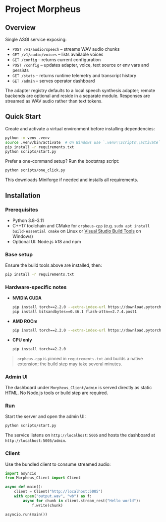 # Project Morpheus

## Overview

Single ASGI service exposing:

- `POST /v1/audio/speech` – streams WAV audio chunks
- `GET /v1/audio/voices` – lists available voices
- `GET /config` – returns current configuration
- `POST /config` – updates adapter, voice, text source or env vars and persists
- `GET /stats` – returns runtime telemetry and transcript history
- `GET /admin` – serves operator dashboard

The adapter registry defaults to a local speech synthesis adapter; remote backends are
optional and reside in a separate module. Responses are streamed as WAV audio
rather than text tokens.

## Quick Start

Create and activate a virtual environment before installing dependencies:

```bash
python -m venv .venv
source .venv/bin/activate  # On Windows use `.venv\\Scripts\\activate`
pip install -r requirements.txt
python scripts/start.py
```

Prefer a one-command setup? Run the bootstrap script:

```bash
python scripts/one_click.py
```

This downloads Miniforge if needed and installs all requirements.

## Installation

### Prerequisites
- Python 3.8–3.11
- C++17 toolchain and CMake for `orpheus-cpp` (e.g. `sudo apt install build-essential cmake` on Linux or [Visual Studio Build Tools](https://visualstudio.microsoft.com/visual-cpp-build-tools/) on Windows)
- Optional UI: Node.js ≥18 and npm

### Base setup
Ensure the build tools above are installed, then:
```bash
pip install -r requirements.txt
```

### Hardware-specific notes
- **NVIDIA CUDA**
  ```bash
  pip install torch==2.2.0 --extra-index-url https://download.pytorch.org/whl/cu124
  pip install bitsandbytes==0.46.1 flash-attn==2.7.4.post1
  ```
- **AMD ROCm**
  ```bash
  pip install torch==2.2.0 --extra-index-url https://download.pytorch.org/whl/rocm6.2
  ```
- **CPU only**
  ```bash
  pip install torch==2.2.0
  ```

> `orpheus-cpp` is pinned in `requirements.txt` and builds a native extension; the build step may take several minutes.

### Admin UI
The dashboard under `Morpheus_Client/admin` is served directly as static HTML. No Node.js tools or build step are required.

### Run
Start the server and open the admin UI:
```bash
python scripts/start.py
```
The service listens on `http://localhost:5005` and hosts the dashboard at
`http://localhost:5005/admin`.

### Client
Use the bundled client to consume streamed audio:
```python
import asyncio
from Morpheus_Client import Client

async def main():
    client = Client("http://localhost:5005")
    with open("output.wav", "wb") as f:
        async for chunk in client.stream_rest("Hello world"):
            f.write(chunk)

asyncio.run(main())
```
